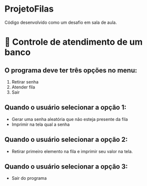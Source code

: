 # ProjetoFilas
Código desenvolvido como um desafio em sala de aula.

# 🏦 Controle de atendimento de um banco

## O programa deve ter três opções no menu:
1. Retirar senha
2. Atender fila
3. Sair

## Quando o usuário selecionar a opção 1:
- Gerar uma senha aleatória que não esteja presente da fila
- Imprimir na tela qual a senha

## Quando o usuário selecionar a opção 2:
- Retirar primeiro elemento na fila e imprimir seu valor na tela.

## Quando o usuário selecionar a opção 3:
- Sair do programa
